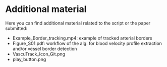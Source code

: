 # Additional material

Here you can find additional material related to the script or the paper submitted:

- Example_Border_tracking.mp4: example of tracked arterial borders
- Figure_S01.pdf: workflow of the alg. for blood velocity profile extraction and/or vessel border detection
- VascuTrack_Icon_Git.png
- play_button.png
